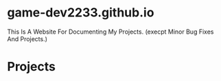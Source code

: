 # game-dev2233.github.io
This Is A Website For Documenting My Projects. (execpt Minor Bug Fixes And Projects.)

# Projects
